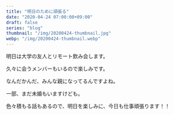 ```yaml
---
title: "明日のために頑張る"
date: "2020-04-24 07:00:00+09:00"
draft: false
series: "blog"
thumbnail: "/img/20200424-thumbnail.jpg"
webp: "/img/20200424-thumbnail.webp"
---
```


明日は大学の友人とリモート飲み会します。

久々に会うメンバーもいるので楽しみです。

なんだかんだ、みんな親になってるんですよね。

一部、まだ未婚もいますけども。

色々積もる話もあるので、明日を楽しみに、今日も仕事頑張ります！！
